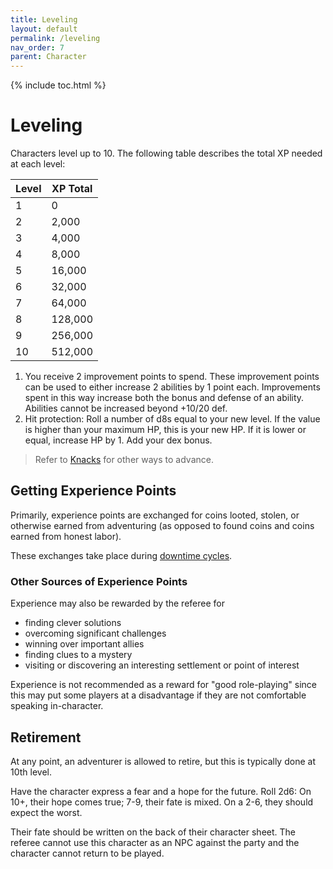 ```yaml
---
title: Leveling
layout: default
permalink: /leveling
nav_order: 7
parent: Character
---
```


{% include toc.html %}

# Leveling
Characters level up to 10. The following table describes the total XP needed at each level: 

| Level | XP Total |
| ----- | -------- |
| 1     | 0        |
| 2     | 2,000     |
| 3     | 4,000     |
| 4     | 8,000    |
| 5     | 16,000    |
| 6     | 32,000   |
| 7     | 64,000   |
| 8     | 128,000   |
| 9     | 256,000  |
| 10    | 512,000  |

1. You receive 2 improvement points to spend. These improvement points can be used to either increase 2 abilities by 1 point each. Improvements spent in this way increase both the bonus and defense of an ability. Abilities cannot be increased beyond +10/20 def.
2. Hit protection: Roll a number of d8s equal to your new level. If the value is higher than your maximum HP, this is your new HP. If it is lower or equal, increase HP by 1. Add your dex bonus.

> Refer to [Knacks](Knacks.md) for other ways to advance.


## Getting Experience Points

Primarily, experience points are exchanged for coins looted, stolen, or otherwise earned from adventuring (as opposed to found coins and coins earned from honest labor).

These exchanges take place during [downtime cycles](downtimecycle.md).

### Other Sources of Experience Points

Experience may also be rewarded by the referee for 

- finding clever solutions
- overcoming significant challenges
- winning over important allies
- finding clues to a mystery
- visiting or discovering an interesting settlement or point of interest

Experience is not recommended as a reward for "good role-playing" since this may put some players at a disadvantage if they are not comfortable speaking in-character. 

## Retirement

At any point, an adventurer is allowed to retire, but this is typically done at 10th level.

Have the character express a fear and a hope for the future. Roll 2d6: On 10+, their hope comes true; 7-9, their fate is mixed. On a 2-6, they should expect the worst.

Their fate should be written on the back of their character sheet. The referee cannot use this character as an NPC against the party and the character cannot return to be played.
